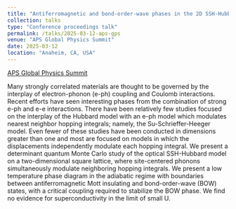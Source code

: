 ```yaml
---
title: "Antiferromagnetic and bond‑order‑wave phases in the 2D SSH‑Hubbard model"
collection: talks
type: "Conference proceedings talk"
permalink: /talks/2025-03-12-aps-gps
venue: "APS Global Physics Summit"
date: 2025-03-12
location: "Anaheim, CA, USA"
---
```

[APS Global Physics Summit](https://schedule.aps.org/smt/2025/events/MAR-G49/12)

Many strongly correlated materials are thought to be governed by the interplay of electron-phonon (e-ph) coupling and Coulomb interactions. Recent efforts have seen interesting phases from the combination of strong e-ph and e-e interactions. There have been relatively few studies focused on the interplay of the Hubbard model with an e-ph model which modulates nearest neighbor hopping integrals; namely, the Su-Schrieffer-Heeger model. Even fewer of these studies have been conducted in dimensions greater than one and most are focused on models in which the displacements independently modulate each hopping integral. We present a determinant quantum Monte Carlo study of the optical SSH-Hubbard model on a two-dimensional square lattice, where site-centered phonons simultaneously modulate neighboring hopping integrals. We present a low temperature phase diagram in the adiabatic regime with boundaries between antiferromagnetic Mott insulating and bond-order-wave (BOW) states, with a critical coupling required to stabilize the BOW phase. We find no evidence for superconductivity in the limit of small U.
